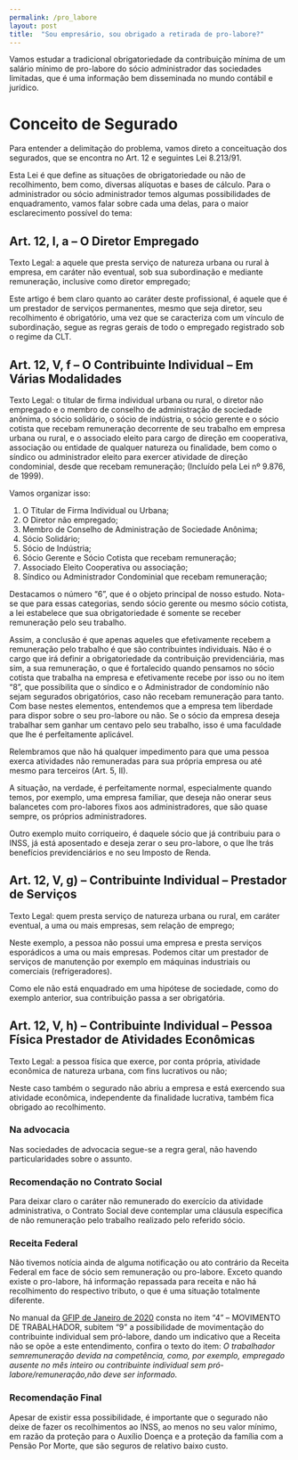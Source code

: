 ```yaml
---
permalink: /pro_labore
layout: post
title:  "Sou empresário, sou obrigado a retirada de pro-labore?"
---
```


Vamos estudar a tradicional obrigatoriedade da contribuição mínima de um salário mínimo de pro-labore do sócio administrador das sociedades limitadas, que é uma informação bem disseminada no mundo contábil e jurídico.

# Conceito de Segurado

Para entender a delimitação do problema, vamos direto a conceituação dos segurados, que se encontra no Art. 12 e seguintes Lei 8.213/91.

Esta Lei é que define as situações de obrigatoriedade ou não de recolhimento, bem como, diversas alíquotas e bases de cálculo.
Para o administrador ou sócio administrador temos algumas possibilidades de enquadramento, vamos falar sobre cada uma delas, para o maior esclarecimento possível do tema:

## Art. 12, I, a – O Diretor Empregado

Texto Legal: a aquele que presta serviço de natureza urbana ou rural à empresa, em caráter não eventual, sob sua subordinação e mediante remuneração, inclusive como diretor empregado;

Este artigo é bem claro quanto ao caráter deste profissional, é aquele que é um prestador de serviços permanentes, mesmo que seja diretor, seu recolhimento é obrigatório, uma vez que se caracteriza com um vínculo de subordinação, segue as regras gerais de todo o empregado registrado sob o regime da CLT.

## Art. 12, V, f – O Contribuinte Individual – Em Várias Modalidades

Texto Legal: o titular de firma individual urbana ou rural, o diretor não empregado e o membro de conselho de administração de sociedade anônima, o sócio solidário, o sócio de indústria, o sócio gerente e o sócio cotista que recebam remuneração decorrente de seu trabalho em empresa urbana ou rural, e o associado eleito para cargo de direção em cooperativa, associação ou entidade de qualquer natureza ou finalidade, bem como o síndico ou administrador eleito para exercer atividade de direção condominial, desde que recebam remuneração; (Incluído pela Lei nº 9.876, de 1999).

Vamos organizar isso:

1. O Titular de Firma Individual ou Urbana;
2. O Diretor não empregado;
3. Membro de Conselho de Administração de Sociedade Anônima;
4. Sócio Solidário;
5. Sócio de Indústria;
6. Sócio Gerente e Sócio Cotista que recebam remuneração;
7. Associado Eleito Cooperativa ou associação;
8. Síndico ou Administrador Condominial que recebam remuneração;

Destacamos o número “6”, que é o objeto principal de nosso estudo. Nota-se que para essas categorias, sendo sócio gerente ou mesmo sócio cotista, a lei estabelece que sua obrigatoriedade é somente se receber remuneração pelo seu trabalho.

Assim, a conclusão é que apenas aqueles que efetivamente recebem a remuneração pelo trabalho é que são contribuintes individuais. Não é o cargo que irá definir a obrigatoriedade da contribuição previdenciária, mas sim, a sua remuneração, o que é fortalecido quando pensamos no sócio cotista que trabalha na empresa e efetivamente recebe por isso ou no item “8”, que possibilita que o síndico e o Administrador de condomínio não sejam segurados obrigatórios, caso não recebam remuneração para tanto.
Com base nestes elementos, entendemos que a empresa tem liberdade para dispor sobre o seu pro-labore ou não. Se o sócio da empresa deseja trabalhar sem ganhar um centavo pelo seu trabalho, isso é uma faculdade que lhe é perfeitamente aplicável.

Relembramos que não há qualquer impedimento para que uma pessoa exerca atividades não remuneradas para sua própria empresa ou até mesmo para terceiros (Art. 5, II).

A situação, na verdade, é perfeitamente normal, especialmente quando temos, por exemplo, uma empresa familiar, que deseja não onerar seus balancetes com pro-labores fixos aos administradores, que são quase sempre, os próprios administradores.

Outro exemplo muito corriqueiro, é daquele sócio que já contribuiu para o INSS, já está aposentado e deseja zerar o seu pro-labore, o que lhe trás benefícios previdenciários e no seu Imposto de Renda.

## Art. 12, V, g) – Contribuinte Individual – Prestador de Serviços

Texto Legal: quem presta serviço de natureza urbana ou rural, em caráter eventual, a uma ou mais empresas, sem relação de emprego;

Neste exemplo, a pessoa não possui uma empresa e presta serviços esporádicos a uma ou mais empresas. Podemos citar um prestador de serviços de manutenção por exemplo em máquinas industriais ou comerciais (refrigeradores).

Como ele não está enquadrado em uma hipótese de sociedade, como do exemplo anterior, sua contribuição passa a ser obrigatória.

## Art. 12, V, h) – Contribuinte Individual – Pessoa Física Prestador de Atividades Econômicas

Texto Legal: a pessoa física que exerce, por conta própria, atividade econômica de natureza urbana, com fins lucrativos ou não;

Neste caso também o segurado não abriu a empresa e está exercendo sua atividade econômica, independente da finalidade lucrativa, também fica obrigado ao recolhimento.

### Na advocacia

Nas sociedades de advocacia segue-se a regra geral, não havendo particularidades sobre o assunto.

### Recomendação no Contrato Social

Para deixar claro o caráter não remunerado do exercício da atividade administrativa, o Contrato Social deve contemplar uma cláusula específica de não remuneração pelo trabalho realizado pelo referido sócio.

### Receita Federal

Não tivemos notícia ainda de alguma notificação ou ato contrário da Receita Federal em face de sócio sem remuneração ou pro-labore. Exceto quando existe o pro-labore, há informação repassada para receita e não há recolhimento do respectivo tributo, o que é uma situação totalmente diferente.

No manual da <a href="https://www.gov.br/receitafederal/pt-br">GFIP de Janeiro de 2020</a> consta no item “4” – MOVIMENTO DE TRABALHADOR, subitem “9” a possibilidade de movimentação do contribuinte individual sem pró-labore, dando um indicativo que a Receita não se opõe a este entendimento, confira o texto do item: *O trabalhador semremuneração devida na competência, como, por exemplo, empregado ausente no mês inteiro ou contribuinte individual sem pró-labore/remuneração,não deve ser informado.*

### Recomendação Final

Apesar de existir essa possibilidade, é importante que o segurado não deixe de fazer os recolhimentos ao INSS, ao menos no seu valor mínimo, em razão da proteção para o Auxílio Doença e a proteção da família com a Pensão Por Morte, que são seguros de relativo baixo custo.
